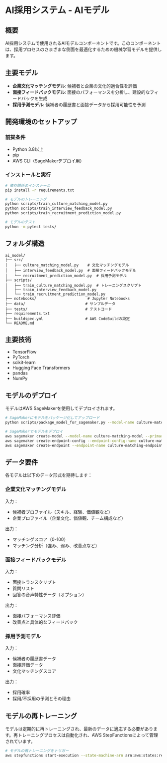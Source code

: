 # AI採用システム - AIモデル

## 概要

AI採用システムで使用されるAIモデルコンポーネントです。このコンポーネントは、採用プロセスのさまざまな側面を最適化するための機械学習モデルを提供します。

## 主要モデル

- **企業文化マッチングモデル**: 候補者と企業の文化的適合性を評価
- **面接フィードバックモデル**: 面接のパフォーマンスを分析し、建設的なフィードバックを生成
- **採用予測モデル**: 候補者の履歴書と面接データから採用可能性を予測

## 開発環境のセットアップ

### 前提条件

- Python 3.8以上
- pip
- AWS CLI（SageMakerデプロイ用）

### インストールと実行

```bash
# 依存関係のインストール
pip install -r requirements.txt

# モデルのトレーニング
python scripts/train_culture_matching_model.py
python scripts/train_interview_feedback_model.py
python scripts/train_recruitment_prediction_model.py

# モデルのテスト
python -m pytest tests/
```

## フォルダ構造

```
ai_model/
├── src/
│   ├── culture_matching_model.py    # 文化マッチングモデル
│   ├── interview_feedback_model.py  # 面接フィードバックモデル
│   └── recruitment_prediction_model.py  # 採用予測モデル
├── scripts/
│   ├── train_culture_matching_model.py  # トレーニングスクリプト
│   ├── train_interview_feedback_model.py
│   └── train_recruitment_prediction_model.py
├── notebooks/                       # Jupyter Notebooks
├── data/                           # サンプルデータ
├── tests/                          # テストコード
├── requirements.txt
├── buildspec.yml                   # AWS CodeBuildの設定
└── README.md
```

## 主要技術

- TensorFlow
- PyTorch
- scikit-learn
- Hugging Face Transformers
- pandas
- NumPy

## モデルのデプロイ

モデルはAWS SageMakerを使用してデプロイされます。

```bash
# SageMakerにモデルをパッケージ化してアップロード
python scripts/package_model_for_sagemaker.py --model-name culture-matching

# SageMakerでモデルをデプロイ
aws sagemaker create-model --model-name culture-matching-model --primary-container image-uri=$(aws ecr describe-repositories --repository-name culture-matching --query 'repositories[0].repositoryUri' --output text)
aws sagemaker create-endpoint-config --endpoint-config-name culture-matching-endpoint-config --production-variants varinatName=variant-1,modelName=culture-matching-model,instanceType=ml.m5.large,initialInstanceCount=1
aws sagemaker create-endpoint --endpoint-name culture-matching-endpoint --endpoint-config-name culture-matching-endpoint-config
```

## データ要件

各モデルは以下のデータ形式を期待します：

### 企業文化マッチングモデル

入力：
- 候補者プロファイル（スキル、経験、価値観など）
- 企業プロファイル（企業文化、価値観、チーム構成など）

出力：
- マッチングスコア（0-100）
- マッチング分析（強み、弱み、改善点など）

### 面接フィードバックモデル

入力：
- 面接トランスクリプト
- 質問リスト
- 回答の音声特性データ（オプション）

出力：
- 面接パフォーマンス評価
- 改善点と具体的なフィードバック

### 採用予測モデル

入力：
- 候補者の履歴書データ
- 面接評価データ
- 文化マッチングスコア

出力：
- 採用確率
- 採用/不採用の予測とその理由

## モデルの再トレーニング

モデルは定期的に再トレーニングされ、最新のデータに適応する必要があります。再トレーニングプロセスは自動化され、AWS StepFunctionsによって管理されています。

```bash
# モデルの再トレーニングをトリガー
aws stepfunctions start-execution --state-machine-arn arn:aws:states:region:account-id:stateMachine:model-retraining-workflow
``` 